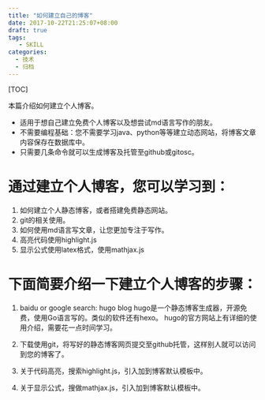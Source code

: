 ```yaml
---
title: "如何建立自己的博客"
date: 2017-10-22T21:25:07+08:00
draft: true
tags: 
   - SKILL
categories:
  - 技术
  - 归档
---
```


[TOC]

本篇介绍如何建立个人博客。
- 适用于想自己建立免费个人博客以及想尝试md语言写作的朋友。
- 不需要编程基础：您不需要学习java、python等等建立动态网站，将博客文章内容保存在数据库中。
- 只需要几条命令就可以生成博客及托管至github或gitosc。

<!--more-->


# 通过建立个人博客，您可以学习到：

1. 如何建立个人静态博客，或者搭建免费静态网站。
2. git的相关使用。
3. 如何使用md语言写文章，让您更加专注于写作。
4. 高亮代码使用highlight.js
5. 显示公式使用latex格式，使用mathjax.js

# 下面简要介绍一下建立个人博客的步骤：
 
1. baidu or google search: hugo blog
hugo是一个静态博客生成器，开源免费，使用Go语言写的。类似的软件还有hexo。
hugo的官方网站上有详细的使用介绍，需要花一点时间学习。

2. 下载使用git，将写好的静态博客网页提交至github托管，这样别人就可以访问到您的博客了。

3. 关于代码高亮，搜索highlight.js，引入加到博客默认模板中。

4. 关于显示公式，搜做mathjax.js，引入加到博客默认模板中。